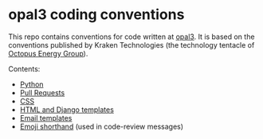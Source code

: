 # opal3 coding conventions

This repo contains conventions for code written at [opal3][opal3].
It is based on the conventions published by Kraken Technologies (the
technology tentacle of [Octopus Energy Group][group]). 


[opal3]: https://opal3.com
[group]: https://octopusenergy.group/

Contents:

- [Python](python.md)
- [Pull Requests](pull-requests.md)
- [CSS](css.md)
- [HTML and Django templates](html.md)
- [Email templates](emails.md)
- [Emoji shorthand](shorthand.md) (used in code-review messages)
